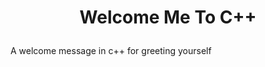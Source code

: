 <h1>
<p align = 'center'>
Welcome Me To C++
</p>
</h1>

A welcome message in c++ for greeting yourself
